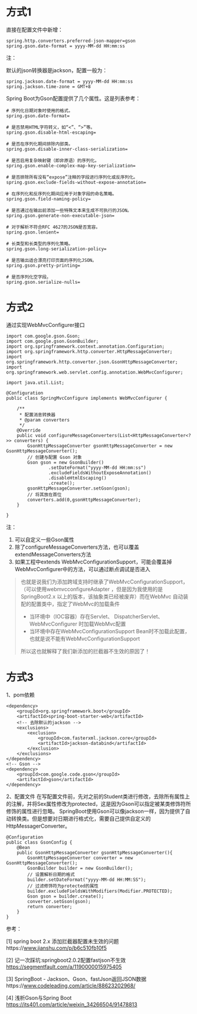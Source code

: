 # 方式1

直接在配置文件中新增：

```
spring.http.converters.preferred-json-mapper=gson
spring.gson.date-format = yyyy-MM-dd HH:mm:ss
```

注：

默认的json转换器是jackson，配置一般为：

```
spring.jackson.date-format = yyyy-MM-dd HH:mm:ss
spring.jackson.time-zone = GMT+8
```

Spring Boot为Gson配置提供了几个属性。这是列表参考：

```
# 序列化日期对象时使用的格式。
spring.gson.date-format= 

# 是否禁用HTML字符转义，如“<”、“>”等。
spring.gson.disable-html-escaping= 

# 是否在序列化期间排除内部类。
spring.gson.disable-inner-class-serialization= 

# 是否启用复杂映射键（即非原语）的序列化。
spring.gson.enable-complex-map-key-serialization=

# 是否排除所有没有“expose”注释的字段进行序列化或反序列化。
spring.gson.exclude-fields-without-expose-annotation= 

# 在序列化和反序列化期间应用于对象字段的命名策略。
spring.gson.field-naming-policy= 

# 是否通过在输出前添加一些特殊文本来生成不可执行的JSON。
spring.gson.generate-non-executable-json= 

# 对于解析不符合RFC 4627的JSON是否宽容。
spring.gson.lenient= 

# 长类型和长类型的序列化策略。
spring.gson.long-serialization-policy= 

# 是否输出适合漂亮打印页面的序列化JSON。
spring.gson.pretty-printing=

# 是否序列化空字段。
spring.gson.serialize-nulls= 
```

# 方式2

通过实现WebMvcConfigurer接口

```
import com.google.gson.Gson;
import com.google.gson.GsonBuilder;
import org.springframework.context.annotation.Configuration;
import org.springframework.http.converter.HttpMessageConverter;
import org.springframework.http.converter.json.GsonHttpMessageConverter;
import org.springframework.web.servlet.config.annotation.WebMvcConfigurer;

import java.util.List;

@Configuration
public class SpringMvcConfigure implements WebMvcConfigurer {

    /**
     * 配置消息转换器
     * @param converters
     */
    @Override
    public void configureMessageConverters(List<HttpMessageConverter<?>> converters) {
        GsonHttpMessageConverter gsonHttpMessageConverter = new GsonHttpMessageConverter();
        // 创建与配置 Gson 对象
        Gson gson = new GsonBuilder()
                .setDateFormat("yyyy-MM-dd HH:mm:ss")
                .excludeFieldsWithoutExposeAnnotation()
                .disableHtmlEscaping()
                .create();
        gsonHttpMessageConverter.setGson(gson);
        // 将其放在首位
        converters.add(0,gsonHttpMessageConverter);
    }

}
```

注：

1. 可以自定义一些Gson属性
2. 除了configureMessageConverters方法，也可以覆盖extendMessageConverters方法
3. 如果工程中extends WebMvcConfigurationSupport，可能会覆盖掉WebMvcConfigurer中的方法，可以通过断点调试是否进入

> 也就是说我们为添加跨域支持时继承了WebMvcConfigurationSupport，（可以使用webmvcconfigureAdapter ，但是因为我使用的是SpringBoot2.x 以上的版本，该抽象类已经被废弃）而在WebMvc 自动装配的配置类中，指定了WebMvc的加载条件
>
> + 当环境中（IOC容器）存在Servlet、 DispatcherServlet、 WebMvcConfigurer 时加载WebMvc配置
> + 当环境中存在WebMvcConfigurationSupport Bean时不加载此配置，也就是说不能有WebMvcConfigurationSupport
>
> 所以这也就解释了我们新添加的拦截器不生效的原因了！

# 方式3

1、pom依赖

```
<dependency>
    <groupId>org.springframework.boot</groupId>
    <artifactId>spring-boot-starter-web</artifactId>
    <!-- 去除默认的jackson -->
    <exclusions>
        <exclusion>
            <groupId>com.fasterxml.jackson.core</groupId>
            <artifactId>jackson-databind</artifactId>
        </exclusion>
    </exclusions>
</dependency>
<!-- Gson -->
<dependency>
    <groupId>com.google.code.gson</groupId>
    <artifactId>gson</artifactId>
</dependency>
```

2、配置文件
在写配置文件前，先对之前的Student类进行修改，去除所有属性上的注解，并将Sex属性修改为protected，这是因为Gson可以指定被某类修饰符所修饰的属性进行忽略。
SpringBoot使用Gson可以像jackson一样，因为提供了自动转换类。但是想要对日期进行格式化，需要自己提供自定义的HttpMessagerConverter。

```
@Configuration
public class GsonConfig {
    @Bean
    public GsonHttpMessageConverter gsonHttpMessageConverter(){
        GsonHttpMessageConverter converter = new GsonHttpMessageConverter();
        GsonBuilder builder = new GsonBuilder();
        // 设置解析日期的格式
        builder.setDateFormat("yyyy-MM-dd HH:MM:SS");
        // 过滤修饰符为protected的属性
        builder.excludeFieldsWithModifiers(Modifier.PROTECTED);
        Gson gson = builder.create();
        converter.setGson(gson);
        return converter;
    }
}
```

参考：

[1] spring boot 2.x 添加拦截器配置未生效的问题https://www.jianshu.com/p/b6c510fb10f5

[2] 记一次踩坑:springboot2.0.2配置fastjson不生效 https://segmentfault.com/a/1190000015975405

[3] SpringBoot - Jackson、Gson、fastJson返回JSON数据https://www.codeleading.com/article/88623202968/

[4] 浅析Gson与Spring Boot https://its401.com/article/weixin_34266504/91478813
